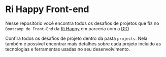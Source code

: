 # Ri Happy Front-end
Nesse repositório você encontra todos os desafios de projetos que fiz no `Bootcamp de Front-End` da [Ri Happy](https://www.rihappy.com.br) em parceria com a [DIO](www.dio.me)

Confira todos os desafios de projeto dentro da pasta `projects`. Nela também é possível encontrar mais detalhes sobre cada projeto incluido as tecnologias e ferramentas usadas no seu desenvolvimento.
